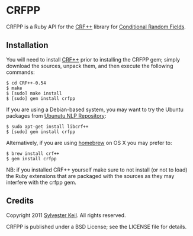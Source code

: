 CRFPP
=====

CRFPP is a Ruby API for the [CRF++](http://crfpp.sourceforge.net/) library
for [Conditional Random Fields](http://en.wikipedia.org/wiki/Conditional_random_field).

Installation
------------

You will need to install [CRF++](http://crfpp.sourceforge.net/) prior to
installing the CRFPP gem; simply download the sources, unpack them, and then
execute the following commands:

    $ cd CRF++-0.54
    $ make
    $ [sudo] make install
    $ [sudo] gem install crfpp

If you are using a Debian-based system, you may want to try the Ubuntu packages
from [Ubunutu NLP Repository](http://cl.naist.jp/~eric-n/ubuntu-nlp/):

    $ sudo apt-get install libcrf++
    $ [sudo] gem install crfpp

Alternatively, if you are using [homebrew](http://mxcl.github.com/homebrew/)
on OS X you may prefer to:

    $ brew install crf++
    $ gem install crfpp

NB: if you installed CRF++ yourself make sure to not install (or not to
load) the Ruby extensions that are packaged with the sources as they may
interfere with the crfpp gem.


Credits
-------

Copyright 2011 [Sylvester Keil](http://sylvester.keil.or.at). All rights reserved.

CRFPP is published under a BSD License; see the LICENSE file for details.
